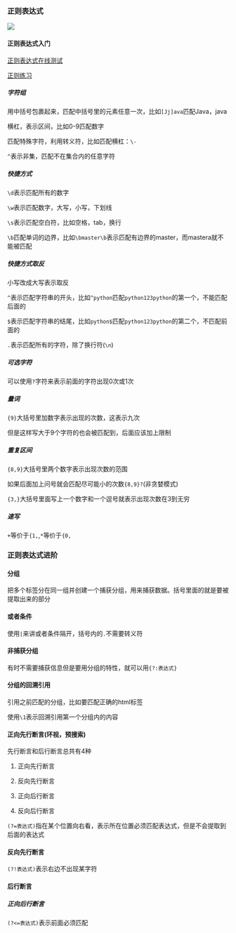 ### 正则表达式

![](C:\Users\ricardo\AppData\Roaming\marktext\images\2022-05-06-18-32-50-image.png)

#### 正则表达式入门

[正则表达式在线测试](https://regexr-cn.com/)

[正则练习](https://www.codejiaonang.com/)

##### 字符组

用中括号包裹起来，匹配中括号里的元素任意一次，比如`[Jj]ava`匹配Java，java

横杠，表示区间，比如0-9匹配数字

匹配特殊字符，利用转义符，比如匹配横杠：`\-`

`^`表示非集，匹配不在集合内的任意字符

##### 快捷方式

`\d`表示匹配所有的数字

`\w`表示匹配数字，大写，小写，下划线

`\s`表示匹配空白符，比如空格，tab，换行

`\b`匹配单词的边界，比如`\bmaster\b`表示匹配有边界的master，而mastera就不能被匹配

##### 快捷方式取反

小写改成大写表示取反

`^`表示匹配字符串的开头，比如`^python`匹配`python123python`的第一个，不能匹配后面的

`$`表示匹配字符串的结尾，比如`python$`匹配`python123python`的第二个，不匹配前面的

`.`表示匹配所有的字符，除了换行符(`\n`)

##### 可选字符

可以使用`?`字符来表示前面的字符出现0次或1次

##### 量词

`{9}`大括号里加数字表示出现的次数，这表示九次

但是这样写大于9个字符的也会被匹配到，后面应该加上限制

##### 重复区间

`{8,9}`大括号里两个数字表示出现次数的范围

如果后面加上问号就会匹配尽可能小的次数`{8,9}?`(非贪婪模式)

`{3,}`大括号里面写上一个数字和一个逗号就表示出现次数在3到无穷

##### 速写

`+`等价于`{1,`,`*`等价于`{0,`

### 正则表达式进阶

#### 分组

把多个标签分在同一组并创建一个捕获分组，用来捕获数据。括号里面的就是要被提取出来的部分

#### 或者条件

使用`|`来讲或者条件隔开，括号内的`.`不需要转义符

#### 非捕获分组

有时不需要捕获信息但是要用分组的特性，就可以用`{?:表达式}`

#### 分组的回溯引用

引用之前匹配的分组，比如要匹配正确的html标签

使用`\1`表示回溯引用第一个分组内的内容

#### 正向先行断言(环视，预搜索)

先行断言和后行断言总共有4种

1. 正向先行断言

2. 反向先行断言

3. 正向后行断言

4. 反向后行断言

`(?=表达式)`指在某个位置向右看，表示所在位置必须匹配表达式，但是不会提取到后面的表达式

#### 反向先行断言

`(?!表达式)`表示右边不出现某字符

#### 后行断言

##### 正向后行断言

`(?<=表达式)`表示前面必须匹配
